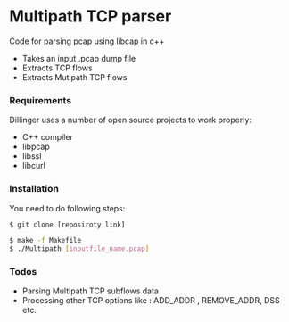 # Multipath TCP parser

Code for parsing pcap using libcap in c++

  - Takes an input .pcap dump file
  - Extracts TCP flows
  - Extracts Mutipath TCP flows


### Requirements

Dillinger uses a number of open source projects to work properly:

* C++ compiler
* libpcap
* libssl
* libcurl

### Installation

You need to do following steps:

```sh
$ git clone [reposiroty link]
```

```sh
$ make -f Makefile
$ ./Multipath [inputfile_name.pcap]
```

### Todos

 - Parsing Multipath TCP subflows data
 - Processing other TCP options like : ADD_ADDR , REMOVE_ADDR, DSS etc.





